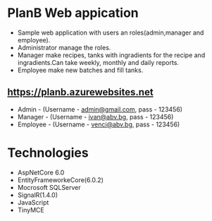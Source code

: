 # PlanB Web appication 
* Sample web application with users an roles(admin,manager and employee).		
* Administrator manage the roles.
* Manager make recipes, tanks with ingradients for the recipe and ingradients.Can take weekly, monthly and daily reports.
* Employee make new batches and fill tanks.
## https://planb.azurewebsites.net
* Admin - (Username - admin@gmail.com, pass - 123456)
* Manager - (Username - ivan@abv.bg, pass - 123456)
* Employee - (Username - venci@abv.bg, pass - 123456)
# Technologies
* AspNetCore 6.0
* EntityFrameworkeCore(6.0.2)
* Mocrosoft SQLServer
* SignalR(1.4.0)
* JavaScript
* TinyMCE
